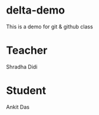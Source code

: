 # delta-demo
This is a demo for git &amp; github class

# Teacher 
Shradha Didi

# Student 
Ankit Das